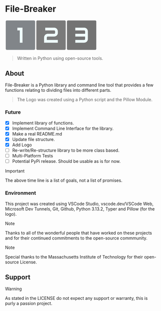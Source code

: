 # File-Breaker
<img src="resources/logo.png" alt="File-Breaker Logo, 3 differently colored grey squares with rounded corners and white text,the numbers 1, 2 and 3 in the center of each." width=60% height=60%>

> Written in Python using open-source tools.
## About
File-Breaker is a Python library and command line tool that provides a few functions relating to dividing files into different parts.
> The Logo was created using a Python script and the Pillow Module.
### Future
- [x] Implement library of functions.
- [x] Implement Command Line Interface for the library.
- [x] Make a real README.md
- [x] Update file structure.
- [x] Add Logo
- [ ] Re-write/Re-structure library to be more class based.
- [ ] Multi-Platform Tests
- [ ] Potential PyPi release. Should be usable as is for now.

> [!IMPORTANT]
> The above time line is a list of goals, not a list of promises.
### Environment
This project was created using VSCode Studio, vscode.dev/VSCode Web, Microsoft Dev Tunnels, Git, Github, Python 3.13.2, Typer and Pillow (for the logo).
> [!NOTE]
> Thanks to all of the wonderful people that have worked on these projects and for their continued commitments to the open-source commmunity.

> [!NOTE]
> Special thanks to the Massachusetts Institute of Technology for their open-source License.
## Support
> [!WARNING]
> As stated in the LICENSE do not expect any support or warranty, this is purly a passion project.
